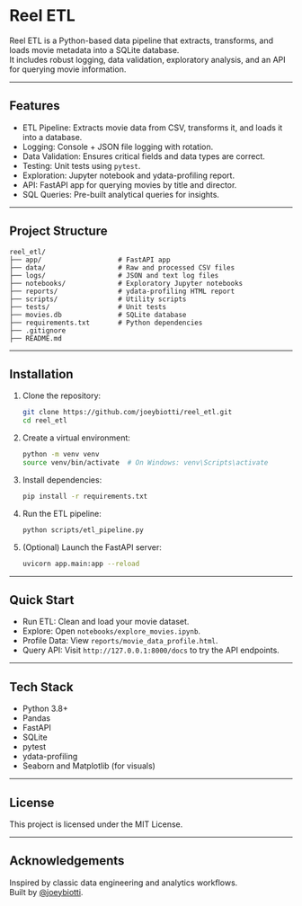 # Reel ETL

Reel ETL is a Python-based data pipeline that extracts, transforms, and loads movie metadata into a SQLite database.  
It includes robust logging, data validation, exploratory analysis, and an API for querying movie information.

---

## Features

- ETL Pipeline: Extracts movie data from CSV, transforms it, and loads it into a database.
- Logging: Console + JSON file logging with rotation.
- Data Validation: Ensures critical fields and data types are correct.
- Testing: Unit tests using `pytest`.
- Exploration: Jupyter notebook and ydata-profiling report.
- API: FastAPI app for querying movies by title and director.
- SQL Queries: Pre-built analytical queries for insights.

---

## Project Structure

```
reel_etl/
├── app/                   # FastAPI app
├── data/                  # Raw and processed CSV files
├── logs/                  # JSON and text log files
├── notebooks/             # Exploratory Jupyter notebooks
├── reports/               # ydata-profiling HTML report
├── scripts/               # Utility scripts
├── tests/                 # Unit tests
├── movies.db              # SQLite database
├── requirements.txt       # Python dependencies
├── .gitignore
├── README.md
```

---

## Installation

1. Clone the repository:

   ```bash
   git clone https://github.com/joeybiotti/reel_etl.git
   cd reel_etl
   ```

2. Create a virtual environment:

   ```bash
   python -m venv venv
   source venv/bin/activate  # On Windows: venv\Scripts\activate
   ```

3. Install dependencies:

   ```bash
   pip install -r requirements.txt
   ```

4. Run the ETL pipeline:

   ```bash
   python scripts/etl_pipeline.py
   ```

5. (Optional) Launch the FastAPI server:
   ```bash
   uvicorn app.main:app --reload
   ```

---

## Quick Start

- Run ETL: Clean and load your movie dataset.
- Explore: Open `notebooks/explore_movies.ipynb`.
- Profile Data: View `reports/movie_data_profile.html`.
- Query API: Visit `http://127.0.0.1:8000/docs` to try the API endpoints.

---

## Tech Stack

- Python 3.8+
- Pandas
- FastAPI
- SQLite
- pytest
- ydata-profiling
- Seaborn and Matplotlib (for visuals)

---

## License

This project is licensed under the MIT License.

---

## Acknowledgements

Inspired by classic data engineering and analytics workflows.  
Built by [@joeybiotti](https://github.com/joeybiotti).
